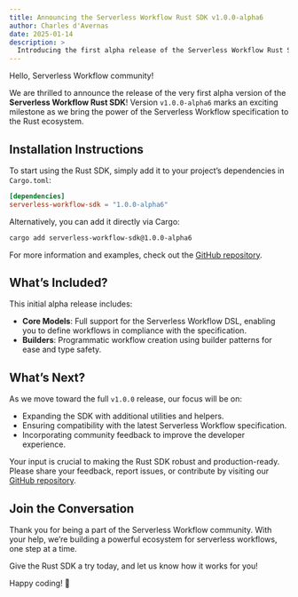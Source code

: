 ```yaml
---
title: Announcing the Serverless Workflow Rust SDK v1.0.0-alpha6
author: Charles d'Avernas
date: 2025-01-14
description: >
  Introducing the first alpha release of the Serverless Workflow Rust SDK, version v1.0.0-alpha1.
---
```


Hello, Serverless Workflow community!

We are thrilled to announce the release of the very first alpha version of the **Serverless Workflow Rust SDK**! Version `v1.0.0-alpha6` marks an exciting milestone as we bring the power of the Serverless Workflow specification to the Rust ecosystem.

## Installation Instructions

To start using the Rust SDK, simply add it to your project’s dependencies in `Cargo.toml`:

```toml
[dependencies]
serverless-workflow-sdk = "1.0.0-alpha6"
```

Alternatively, you can add it directly via Cargo:

```bash
cargo add serverless-workflow-sdk@1.0.0-alpha6
```

For more information and examples, check out the [GitHub repository](https://github.com/serverlessworkflow/sdk-rust).

## What’s Included?

This initial alpha release includes:

- **Core Models**: Full support for the Serverless Workflow DSL, enabling you to define workflows in compliance with the specification.
- **Builders**: Programmatic workflow creation using builder patterns for ease and type safety.

## What’s Next?

As we move toward the full `v1.0.0` release, our focus will be on:

- Expanding the SDK with additional utilities and helpers.
- Ensuring compatibility with the latest Serverless Workflow specification.
- Incorporating community feedback to improve the developer experience.

Your input is crucial to making the Rust SDK robust and production-ready. Please share your feedback, report issues, or contribute by visiting our [GitHub repository](https://github.com/serverlessworkflow/sdk-rust).

## Join the Conversation

Thank you for being a part of the Serverless Workflow community. With your help, we’re building a powerful ecosystem for serverless workflows, one step at a time.

Give the Rust SDK a try today, and let us know how it works for you!

Happy coding! 🚀

